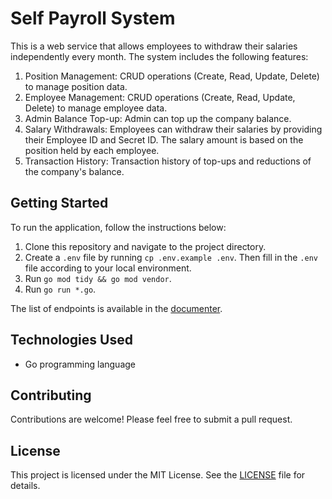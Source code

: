 # Self Payroll System

This is a web service that allows employees to withdraw their salaries independently every month. The system includes the following features:

1. Position Management: CRUD operations (Create, Read, Update, Delete) to manage position data.
2. Employee Management: CRUD operations (Create, Read, Update, Delete) to manage employee data.
3. Admin Balance Top-up: Admin can top up the company balance.
4. Salary Withdrawals: Employees can withdraw their salaries by providing their Employee ID and Secret ID. The salary amount is based on the position held by each employee.
5. Transaction History: Transaction history of top-ups and reductions of the company's balance.

## Getting Started

To run the application, follow the instructions below:

1. Clone this repository and navigate to the project directory.
2. Create a `.env` file by running `cp .env.example .env`. Then fill in the `.env` file according to your local environment.
3. Run `go mod tidy && go mod vendor`.
4. Run `go run *.go`.

The list of endpoints is available in the [documenter](https://documenter.getpostman.com/view/4080490/2s83Ychhk4).

## Technologies Used

- Go programming language

## Contributing

Contributions are welcome! Please feel free to submit a pull request.

## License

This project is licensed under the MIT License. See the [LICENSE](LICENSE) file for details.
